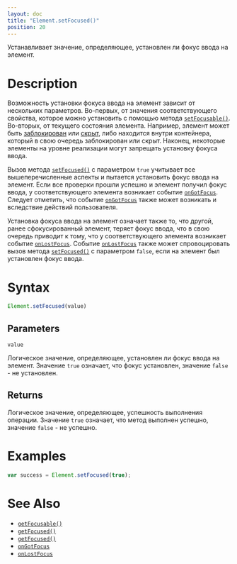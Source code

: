 ```yaml
---
layout: doc
title: "Element.setFocused()"
position: 20
---
```


Устанавливает значение, определяющее, установлен ли фокус ввода на элемент.

# Description

Возможность установки фокуса ввода на элемент зависит от нескольких параметров.
Во-первых, от значения соответствующего свойства, которое можно установить с помощью
метода [`setFocusable()`](../Element.setFocusable/). Во-вторых, от текущего состояния
элемента. Например, элемент может быть [заблокирован](../Element.getEnabled/)
или [скрыт](../Element.getVisible/), либо находится внутри контейнера, который
в свою очередь заблокирован или скрыт. Наконец, некоторые элементы на уровне
реализации могут запрещать установку фокуса ввода.

Вызов метода [`setFocused()`](../Element.setFocused/) с параметром `true` учитывает
все вышеперечисленные аспекты и пытается установить фокус ввода на элемент. Если все
проверки прошли успешно и элемент получил фокус ввода, у соответствующего элемента
возникает событие [`onGotFocus`](../Element.onGotFocus/). Следует отметить, что событие
[`onGotFocus`](../Element.onGotFocus/) также может возникать и вследствие действий
пользователя.

Установка фокуса ввода на элемент означает также то, что другой, ранее
сфокусированный элемент, теряет фокус ввода, что в свою очередь приводит к тому,
что у соответствующего элемента возникает событие [`onLostFocus`](../Element.onLostFocus/).
Событие [`onLostFocus`](../Element.onLostFocus/) также может спровоцировать вызов метода
[`setFocused()`](../Element.setFocused/) с параметром `false`, если на элемент был установлен
фокус ввода.

# Syntax

```js
Element.setFocused(value)
```

## Parameters

`value`

Логическое значение, определяющее, установлен ли фокус ввода на элемент.
Значение `true` означает, что фокус установлен, значение `false` - не установлен.

## Returns

Логическое значение, определяющее, успешность выполнения операции.
Значение `true` означает, что метод выполнен успешно, значение `false` - не успешно.

# Examples

```js
var success = Element.setFocused(true);
```

# See Also

* [`getFocusable()`](../Element.getFocusable/)
* [`getFocused()`](../Element.getFocused/)
* [`getFocused()`](../Element.getFocused/)
* [`onGotFocus`](../Element.onGotFocus/)
* [`onLostFocus`](../Element.onLostFocus/)
